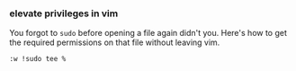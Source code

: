 ### elevate privileges in vim

You forgot to `sudo` before opening a file again didn't you. Here's how to get the required permissions on that file without leaving vim.

`:w !sudo tee %`
